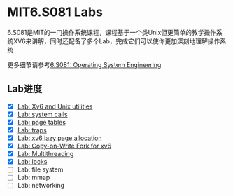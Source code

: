 # MIT6.S081 Labs

6.S081是MIT的一门操作系统课程，课程基于一个类Unix但更简单的教学操作系统XV6来讲解，同时还配备了多个Lab，完成它们可以使你更加深刻地理解操作系统

更多细节请参考[6.S081: Operating System Engineering](https://pdos.csail.mit.edu/6.828/2020/index.html)

## Lab进度

- [x] [Lab: Xv6 and Unix utilities](https://github.com/hikari007/6.S081-Labs/blob/util/util-lab.md)
- [x] [Lab: system calls](https://github.com/hikari007/6.S081-Labs/blob/syscall/syscall-lab.md)
- [x] [Lab: page tables](https://github.com/hikari007/6.S081-Labs/blob/pgtbl/pgtbl-lab.md)
- [x] [Lab: traps](https://github.com/hikari007/6.S081-Labs/blob/traps/trap-lab.md)
- [x] [Lab: xv6 lazy page allocation](https://github.com/hikari007/6.S081-Labs/blob/lazy/lazy-lab.md)
- [x] [Lab: Copy-on-Write Fork for xv6](https://github.com/hikari007/6.S081-Labs/blob/cow/cow-lab.md)
- [x] [Lab: Multithreading](https://github.com/hikari007/6.S081-Labs/blob/thread/thread-lab.md)
- [x] [Lab: locks](https://github.com/hikari007/6.S081-Labs/blob/lock/lock-lab.md)
- [ ] Lab: file system
- [ ] Lab: mmap
- [ ] Lab: networking
